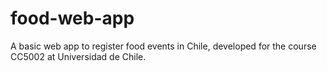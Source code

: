 # food-web-app
A basic web app to register food events in Chile, developed for the course CC5002 at Universidad de Chile.
